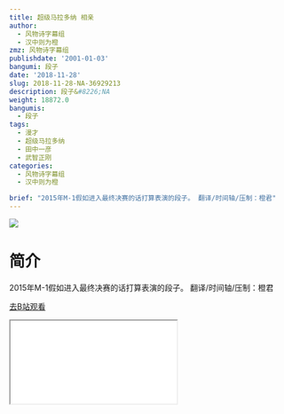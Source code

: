 ```yaml
---
title: 超级马拉多纳 相亲
author:
  - 风物诗字幕组
  - 汉中则为橙
zmz: 风物诗字幕组
publishdate: '2001-01-03'
bangumi: 段子
date: '2018-11-28'
slug: 2018-11-28-NA-36929213
description: 段子&#8226;NA
weight: 18872.0
bangumis:
  - 段子
tags:
  - 漫才
  - 超级马拉多纳
  - 田中一彦
  - 武智正刚
categories:
  - 风物诗字幕组
  - 汉中则为橙

brief: "2015年M-1假如进入最终决赛的话打算表演的段子。 翻译/时间轴/压制：橙君"
---
```

![](https://i.imgur.com/KQccpus.jpg)
# 简介  
2015年M-1假如进入最终决赛的话打算表演的段子。
翻译/时间轴/压制：橙君  

[去B站观看](https://www.bilibili.com/video/av36929213/)
<div class ="resp-container"><iframe class="testiframe" src="//player.bilibili.com/player.html?aid=36929213"", scrolling="no", allowfullscreen="true" > </iframe></div> 
